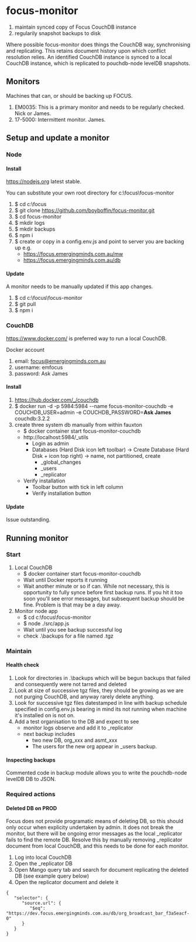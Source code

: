 # focus-monitor
1. maintain synced copy of Focus CouchDB instance
2. regularily snapshot backups to disk

Where possible focus-monitor does things the CouchDB way, synchronising and replicating. This retains document history upon which conflict resolution relies. An identified CouchDB instance is synced to a local CouchDB instance, which is replicated to pouchdb-node levelDB snapshots.

## Monitors
Machines that can, or should be backing up FOCUS.
1. EM0035: This is a primary monitor and needs to be regularly checked. Nick or James.
2. 17-5000: Intermittent monitor. James.

## Setup and update a monitor
### Node
#### Install
https://nodejs.org latest stable.

You can substitute your own root directory for c:\focus\focus-monitor
1. $ cd c:\focus
2. $ git clone https://github.com/boyboffin/focus-monitor.git
3. $ cd focus-monitor
4. $ mkdir logs
5. $ mkdir backups
6. $ npm i
7. $ create or copy in a config.env.js and point to server you are backing up e.g.
     - https://focus.emergingminds.com.au/mw
     - https://focus.emergingminds.com.au/db

#### Update
A monitor needs to be manually updated if this app changes.
1. $ cd c:\focus\focus-monitor
2. $ git pull
3. $ npm i
      
### CouchDB
https://www.docker.com/ is preferred way to run a local CouchDB. 

Docker account
1. email: focus@emergingminds.com.au
2. username: emfocus
3. password: Ask James
 
     
#### Install
1. https://hub.docker.com/_/couchdb
2. $ docker run -d -p 5984:5984 --name focus-monitor-couchdb -e COUCHDB_USER=admin -e COUCHDB_PASSWORD=**Ask James** couchdb:3.2.2
3. create three system db manually from within fauxton
   - $ docker container start focus-monitor-couchdb
   - http://localhost:5984/_utils
     - Login as admin
     - Databases (Hard Disk icon left toolbar) -> Create Database (Hard Disk + icon top right) -> name, not partitioned, create
       - _global_changes
       - _users
       - _replicator
   - Verify installation
     - Toolbar button with tick in left column
     - Verify installation button

#### Update
Issue outstanding.
  
## Running monitor
### Start
1. Local CouchDB
   - $ docker container start focus-monitor-couchdb
   - Wait until Docker reports it running
   -  Wait another minute or so if can. While not necessary, this is opportunity to fully synce before first backup runs.
      If you hit it too soon you'll see error messages, but subsequent backup should be fine. Problem is that may be a day away.
2. Monitor node app
   - $ cd c:\focus\focus-monitor
   - $ node ./src/app.js
   - Wait until you see backup successful log
   - check .\backups for a file named <timestamp>.tgz


### Maintain
#### Health check
1. Look for directories in .\backups which will be begun backups that failed and consequently were not tarred and deleted
2. Look at size of successive tgz files, they should be growing as we are not purging CouchDB, and anyway rarely delete anything.
3. Look for successive tgz files datestamped in line with backup schedule specified in config.env.js bearing in mind its not
   running when machine it's installed on is not on.
4. Add a test organisation to the DB and expect to see
   - monitor logs observe and add it to _replicator
   - next backup includes
     -  two new DB, org_xxx and asmt_xxx
     -  The users for the new org appear in _users backup.

#### Inspecting backups
Commented code in backup module allows you to write the pouchdb-node levelDB DB to JSON.
     
### Required actions
#### Deleted DB on PROD
Focus does not provide programatic means of deleting DB, so this should only occur when explicity undertaken by admin.
It does not break the monitor, but there will be ongoing error messages as the local _replicator fails to find the remote DB.
Resolve this by manually removing _replicator document from local CouchDB, and this needs to be done for each monitor.
1. Log into local CouchDB
2. Open the _replicator DB
3. Open Mango query tab and search for document replicating the deleted DB (see example query below)
4. Open the replicator document and delete it
```
{
   "selector": {
      "source.url": {
         "$eq": "https://dev.focus.emergingminds.com.au/db/org_broadcast_bar_f3a5eacf-0"
      }
   }
}
```


